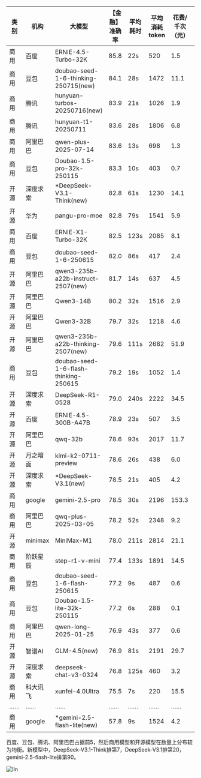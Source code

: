 
|类别|机构|大模型|【金融】准确率|平均耗时|平均消耗token|花费/千次（元）|排名（准确率）|
|---|---|-----|-------------------|-------|-----------|-----------|-----------|
|商用|百度|ERNIE-4.5-Turbo-32K|85.8|22s|520|1.5|1|
|商用|豆包|doubao-seed-1-6-thinking-250715(new)|84.1|28s|1472|11.1|2|
|商用|腾讯|hunyuan-turbos-20250716(new)|83.9|21s|1026|1.9|3|
|商用|腾讯|hunyuan-t1-20250711|83.6|28s|1806|6.8|4|
|商用|阿里巴巴|qwen-plus-2025-07-14|83.6|13s|698|1.3|5|
|商用|豆包|Doubao-1.5-pro-32k-250115|83.3|10s|403|0.7|6|
|开源|深度求索|*DeepSeek-V3.1-Think(new)|82.8|61s|1230|14.1|7|
|开源|华为|pangu-pro-moe|82.8|79s|1541|5.9|8|
|商用|百度|ERNIE-X1-Turbo-32K|82.5|123s|2085|8.1|9|
|商用|豆包|doubao-seed-1-6-250615|82.0|86s|417|2.4|10|
|开源|阿里巴巴|qwen3-235b-a22b-instruct-2507(new)|81.7|14s|637|4.5|11|
|开源|阿里巴巴|Qwen3-14B|80.2|32s|1516|2.9|12|
|开源|阿里巴巴|Qwen3-32B|79.7|32s|1218|4.6|13|
|开源|阿里巴巴|qwen3-235b-a22b-thinking-2507(new)|79.6|111s|2682|51.9|14|
|商用|豆包|doubao-seed-1-6-flash-thinking-250615|79.2|19s|1052|1.4|15|
|开源|深度求索|DeepSeek-R1-0528|79.0|240s|2222|34.5|16|
|开源|百度|ERNIE-4.5-300B-A47B|78.9|23s|507|3.5|17|
|开源|阿里巴巴|qwq-32b|78.6|93s|2017|11.7|18|
|开源|月之暗面|kimi-k2-0711-preview|78.6|26s|438|6.0|19|
|开源|深度求索|*DeepSeek-V3.1(new)|78.5|21s|405|4.2|20|
|商用|google|gemini-2.5-pro|78.5|30s|2196|153.3|21|
|商用|阿里巴巴|qwq-plus-2025-03-05|78.2|52s|2348|9.2|22|
|开源|minimax|MiniMax-M1|78.0|211s|2814|21.1|23|
|商用|阶跃星辰|step-r1-v-mini|77.4|133s|1891|14.5|24|
|商用|豆包|doubao-seed-1-6-flash-250615|77.2|9s|487|0.6|25|
|商用|豆包|Doubao-1.5-lite-32k-250115|77.2|6s|288|0.1|26|
|商用|阿里巴巴|qwen-long-2025-01-25|76.9|43s|377|0.6|27|
|开源|智谱AI|GLM-4.5(new)|76.9|81s|2191|29.7|28|
|开源|深度求索|deepseek-chat-v3-0324|76.8|125s|460|3.2|29|
|商用|科大讯飞|xunfei-4.0Ultra|75.5|7s|220|15.5|30|
|……|……|……|……|……|……|……|……|
|商用|google|*gemini-2.5-flash-lite(new)|57.8|9s|1524|4.2|90|<br><br>


百度、豆包、腾讯、阿里巴巴占据前5，然后商用模型和开源模型在数量上分布较为均衡。新模型中，DeepSeek-V3.1-Think排第7，DeepSeek-V3.1排第20，gemini-2.5-flash-lite排第90。

![lin](../pic/金融.png)